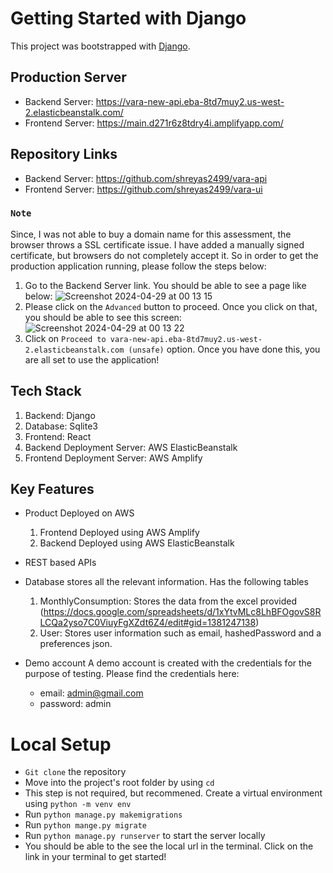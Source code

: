 # Getting Started with Django

This project was bootstrapped with [Django](https://www.djangoproject.com/).

## Production Server
- Backend Server: https://vara-new-api.eba-8td7muy2.us-west-2.elasticbeanstalk.com/
- Frontend Server: https://main.d271r6z8tdry4i.amplifyapp.com/

## Repository Links
- Backend Server: https://github.com/shreyas2499/vara-api
- Frontend Server: https://github.com/shreyas2499/vara-ui

### `Note` 
  Since, I was not able to buy a domain name for this assessment, the browser throws a SSL certificate issue. I have added a manually signed certificate, but browsers do not completely accept it. So in order to get the production application running, please follow the steps below:
  1) Go to the Backend Server link. You should be able to see a page like below: ![Screenshot 2024-04-29 at 00 13 15](https://github.com/shreyas2499/vara-ui/assets/59840906/8f678190-91e5-4ce4-89b2-2accd2340770)
  2) Please click on the `Advanced` button to proceed. Once you click on that, you should be able to see this screen: ![Screenshot 2024-04-29 at 00 13 22](https://github.com/shreyas2499/vara-ui/assets/59840906/6e97700a-2e61-485c-a12b-b0f7ef49fc95)
  3) Click on `Proceed to vara-new-api.eba-8td7muy2.us-west-2.elasticbeanstalk.com (unsafe)` option. Once you have done this, you are all set to use the application!

## Tech Stack
1) Backend: Django
2) Database: Sqlite3
3) Frontend: React
4) Backend Deployment Server: AWS ElasticBeanstalk
5) Frontend Deployment Server: AWS Amplify

## Key Features
- Product Deployed on AWS
  1) Frontend Deployed using AWS Amplify
  2) Backend Deployed using AWS ElasticBeanstalk
     
- REST based APIs

- Database stores all the relevant information. Has the following tables
  1) MonthlyConsumption: Stores the data from the excel provided (https://docs.google.com/spreadsheets/d/1xYtvMLc8LhBFOgovS8RLCQa2yso7C0ViuyFgXZdt6Z4/edit#gid=1381247138)
  2) User: Stores user information such as email, hashedPassword and a preferences json.

- Demo account
  A demo account is created with the credentials for the purpose of testing. Please find the credentials here:
  - email: admin@gmail.com
  - password: admin

# Local Setup
- `Git clone` the repository
- Move into the project's root folder by using `cd`
- This step is not required, but recommened. Create a virtual environment using `python -m venv env`
- Run `python manage.py makemigrations`
- Run `python mange.py migrate`
- Run `python manage.py runserver` to start the server locally
- You should be able to the see the local url in the terminal. Click on the link in your terminal to get started!
